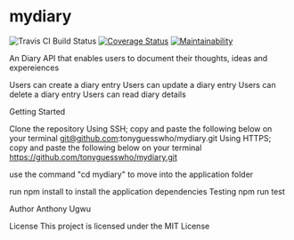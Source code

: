 # mydiary

![Travis CI Build Status](https://travis-ci.com/tonyguesswho/mydiary.svg?branch=server) [![Coverage Status](https://coveralls.io/repos/github/tonyguesswho/mydiary/badge.png?branch=server&service=github)](https://coveralls.io/github/tonyguesswho/mydiary?branch=server) [![Maintainability](https://api.codeclimate.com/v1/badges/15eacf08440f2ac951d6/maintainability)](https://codeclimate.com/github/tonyguesswho/mydiary/maintainability)



An Diary API that enables users to document their thoughts, ideas and expereiences

Users can create a diary entry
Users can update a diary entry 
Users can delete a diary entry
Users can read diary details

Getting Started

Clone the repository
Using SSH; copy and paste the following below on your terminal git@github.com:tonyguesswho/mydiary.git
Using HTTPS; copy and paste the following below on your terminal
https://github.com/tonyguesswho/mydiary.git

use the command "cd mydiary" to move into the application folder

run npm install to install the application dependencies
 Testing
npm run test

Author
Anthony Ugwu

License
This project is licensed under the MIT License 
